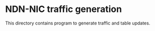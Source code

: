 # NDN-NIC traffic generation

This directory contains program to generate traffic and table updates.
